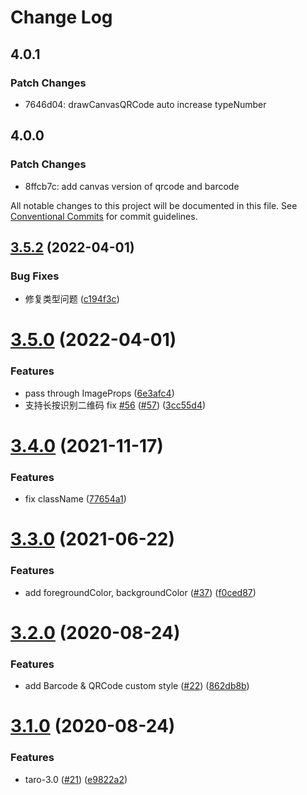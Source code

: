# Change Log

## 4.0.1

### Patch Changes

- 7646d04: drawCanvasQRCode auto increase typeNumber

## 4.0.0

### Patch Changes

- 8ffcb7c: add canvas version of qrcode and barcode

All notable changes to this project will be documented in this file.
See [Conventional Commits](https://conventionalcommits.org) for commit guidelines.

## [3.5.2](https://github.com/miaonster/taro-code/compare/v3.5.0...v3.5.2) (2022-04-01)

### Bug Fixes

- 修复类型问题 ([c194f3c](https://github.com/miaonster/taro-code/commit/c194f3c69ff749dc3276f986fdb25ec21d73fea8))

# [3.5.0](https://github.com/miaonster/taro-code/compare/v3.4.0...v3.5.0) (2022-04-01)

### Features

- pass through ImageProps ([6e3afc4](https://github.com/miaonster/taro-code/commit/6e3afc4d0aebf1c0c15fdf751131635649b143b4))
- 支持长按识别二维码 fix [#56](https://github.com/miaonster/taro-code/issues/56) ([#57](https://github.com/miaonster/taro-code/issues/57)) ([3cc55d4](https://github.com/miaonster/taro-code/commit/3cc55d4e649f187adedf2a614f125fb92fa2b1bc))

# [3.4.0](https://github.com/miaonster/taro-code/compare/v3.3.0...v3.4.0) (2021-11-17)

### Features

- fix className ([77654a1](https://github.com/miaonster/taro-code/commit/77654a1c3dae1dd7ead687bbdb2fdbbe168c00ff))

# [3.3.0](https://github.com/miaonster/taro-code/compare/v3.2.0...v3.3.0) (2021-06-22)

### Features

- add foregroundColor, backgroundColor ([#37](https://github.com/miaonster/taro-code/issues/37)) ([f0ced87](https://github.com/miaonster/taro-code/commit/f0ced8728181c298cc44fec110d388666a1b3092))

# [3.2.0](https://github.com/miaonster/taro-code/compare/v3.1.0...v3.2.0) (2020-08-24)

### Features

- add Barcode & QRCode custom style ([#22](https://github.com/miaonster/taro-code/issues/22)) ([862db8b](https://github.com/miaonster/taro-code/commit/862db8b201538ff9972156b3e0f21e5db72d97a3))

# [3.1.0](https://github.com/miaonster/taro-code/compare/v2.1.0...v3.1.0) (2020-08-24)

### Features

- taro-3.0 ([#21](https://github.com/miaonster/taro-code/issues/21)) ([e9822a2](https://github.com/miaonster/taro-code/commit/e9822a26a0dd3d940753b6d12b91193a252f3f0a))
